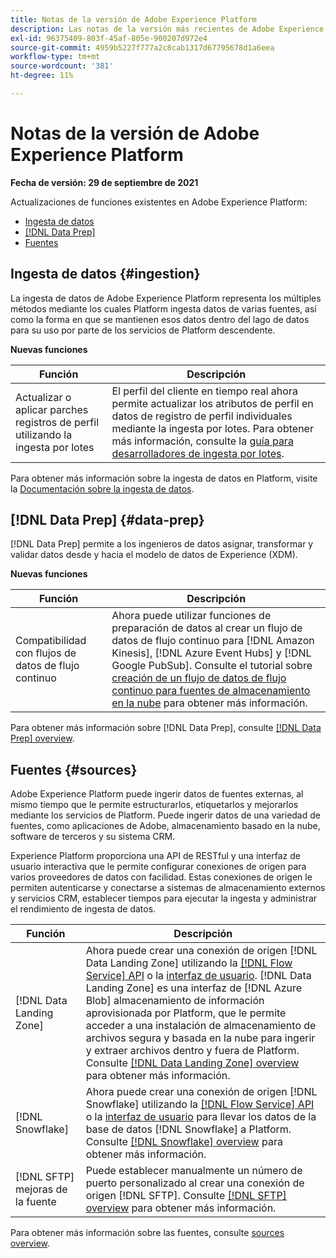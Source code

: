 ```yaml
---
title: Notas de la versión de Adobe Experience Platform
description: Las notas de la versión más recientes de Adobe Experience Platform.
exl-id: 96375409-803f-45af-805e-900207d972e4
source-git-commit: 4959b5227f777a2c8cab1317d67795678d1a6eea
workflow-type: tm+mt
source-wordcount: '381'
ht-degree: 11%

---
```


# Notas de la versión de Adobe Experience Platform

**Fecha de versión: 29 de septiembre de 2021**

Actualizaciones de funciones existentes en Adobe Experience Platform:

- [Ingesta de datos](#ingestion)
- [[!DNL Data Prep]](#data-prep)
- [Fuentes](#sources)

## Ingesta de datos {#ingestion}

La ingesta de datos de Adobe Experience Platform representa los múltiples métodos mediante los cuales Platform ingesta datos de varias fuentes, así como la forma en que se mantienen esos datos dentro del lago de datos para su uso por parte de los servicios de Platform descendente.

**Nuevas funciones**

| Función | Descripción |
|------- | -----------|
| Actualizar o aplicar parches registros de perfil utilizando la ingesta por lotes | El perfil del cliente en tiempo real ahora permite actualizar los atributos de perfil en datos de registro de perfil individuales mediante la ingesta por lotes. Para obtener más información, consulte la [guía para desarrolladores de ingesta por lotes](../../ingestion/batch-ingestion/api-overview.md). |

Para obtener más información sobre la ingesta de datos en Platform, visite la [Documentación sobre la ingesta de datos](../../ingestion/home.md).

## [!DNL Data Prep] {#data-prep}

[!DNL Data Prep] permite a los ingenieros de datos asignar, transformar y validar datos desde y hacia el modelo de datos de Experience (XDM).

**Nuevas funciones**

| Función | Descripción |
| --- | --- |
| Compatibilidad con flujos de datos de flujo continuo | Ahora puede utilizar funciones de preparación de datos al crear un flujo de datos de flujo continuo para [!DNL Amazon Kinesis], [!DNL Azure Event Hubs] y [!DNL Google PubSub]. Consulte el tutorial sobre [creación de un flujo de datos de flujo continuo para fuentes de almacenamiento en la nube](../../sources/tutorials/ui/dataflow/streaming/cloud-storage-streaming.md) para obtener más información. |

Para obtener más información sobre [!DNL Data Prep], consulte [[!DNL Data Prep] overview](../../data-prep/home.md).

## Fuentes {#sources}

Adobe Experience Platform puede ingerir datos de fuentes externas, al mismo tiempo que le permite estructurarlos, etiquetarlos y mejorarlos mediante los servicios de Platform. Puede ingerir datos de una variedad de fuentes, como aplicaciones de Adobe, almacenamiento basado en la nube, software de terceros y su sistema CRM.

Experience Platform proporciona una API de RESTful y una interfaz de usuario interactiva que le permite configurar conexiones de origen para varios proveedores de datos con facilidad. Estas conexiones de origen le permiten autenticarse y conectarse a sistemas de almacenamiento externos y servicios CRM, establecer tiempos para ejecutar la ingesta y administrar el rendimiento de ingesta de datos.

| Función | Descripción |
| --- | --- |
| [!DNL Data Landing Zone] | Ahora puede crear una conexión de origen [!DNL Data Landing Zone] utilizando la [[!DNL Flow Service] API](../../sources/tutorials/api/create/cloud-storage/data-landing-zone.md) o la [interfaz de usuario](../../sources/tutorials/ui/create/cloud-storage/data-landing-zone.md). [!DNL Data Landing Zone] es una interfaz de  [!DNL Azure Blob] almacenamiento de información aprovisionada por Platform, que le permite acceder a una instalación de almacenamiento de archivos segura y basada en la nube para ingerir y extraer archivos dentro y fuera de Platform. Consulte [[!DNL Data Landing Zone] overview](../../sources/connectors/cloud-storage/data-landing-zone.md) para obtener más información. |
| [!DNL Snowflake] | Ahora puede crear una conexión de origen [!DNL Snowflake] utilizando la [[!DNL Flow Service] API](../../sources/tutorials/api/create/databases/snowflake.md) o la [interfaz de usuario](../../sources/tutorials/ui/create/databases/snowflake.md) para llevar los datos de la base de datos [!DNL Snowflake] a Platform. Consulte [[!DNL Snowflake] overview](../../sources/connectors/databases/snowflake.md) para obtener más información. |
| [!DNL SFTP] mejoras de la fuente | Puede establecer manualmente un número de puerto personalizado al crear una conexión de origen [!DNL SFTP]. Consulte [[!DNL SFTP] overview](../../sources/connectors/cloud-storage/sftp.md) para obtener más información. |

Para obtener más información sobre las fuentes, consulte [sources overview](../../sources/home.md).
